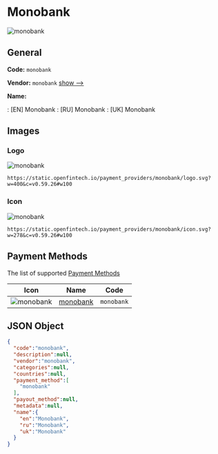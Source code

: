 
# Monobank 
![monobank](https://static.openfintech.io/payment_providers/monobank/logo.svg?w=400&c=v0.59.26#w100)  

## General 
 
**Code:** `monobank` 
 
**Vendor:** `monobank` [show -->](/vendors/monobank/) 
 
**Name:** 
 
:	[EN] Monobank 
:	[RU] Monobank 
:	[UK] Monobank 
 

## Images 

### Logo 
 
![monobank](https://static.openfintech.io/payment_providers/monobank/logo.svg?w=400&c=v0.59.26#w100)  

```
https://static.openfintech.io/payment_providers/monobank/logo.svg?w=400&c=v0.59.26#w100
```  

### Icon 
 
![monobank](https://static.openfintech.io/payment_providers/monobank/icon.svg?w=278&c=v0.59.26#w100)  

```
https://static.openfintech.io/payment_providers/monobank/icon.svg?w=278&c=v0.59.26#w100
```  

## Payment Methods 
 
The list of supported [Payment Methods](/payment-methods/) 

|Icon|Name|Code| 
|:---:|:---:|:---:| 
|![monobank](https://static.openfintech.io/payment_methods/monobank/icon.png?w=278&c=v0.59.26#w100) |[monobank](/payment-methods/monobank/)|`monobank`| 
 

## JSON Object 

```json
{
  "code":"monobank",
  "description":null,
  "vendor":"monobank",
  "categories":null,
  "countries":null,
  "payment_method":[
    "monobank"
  ],
  "payout_method":null,
  "metadata":null,
  "name":{
    "en":"Monobank",
    "ru":"Monobank",
    "uk":"Monobank"
  }
}
```  
